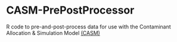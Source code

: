# CASM-PrePostProcessor
R code to pre-and-post-process data for use with  the Contaminant Allocation &amp; Simulation Model [(CASM)](https://streamlined.co.nz/our-services/modelling/ "Streamlined's modelling page")
